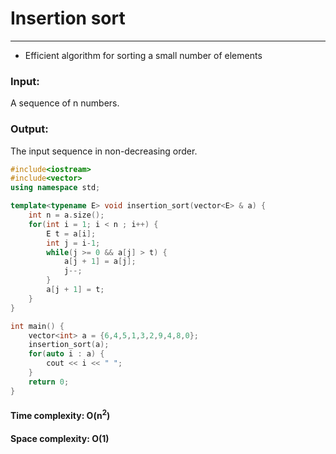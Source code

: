 # Insertion sort
***
 * Efficient algorithm for sorting a small number of elements

### Input:
A sequence of n numbers.
### Output:
The input sequence in non-decreasing order.


```cpp
#include<iostream>
#include<vector>
using namespace std;

template<typename E> void insertion_sort(vector<E> & a) {
    int n = a.size();
    for(int i = 1; i < n ; i++) {
        E t = a[i];
        int j = i-1;
        while(j >= 0 && a[j] > t) {
            a[j + 1] = a[j];
            j--;
        }
        a[j + 1] = t;
    }
}

int main() {
    vector<int> a = {6,4,5,1,3,2,9,4,8,0};
    insertion_sort(a);
    for(auto i : a) {
        cout << i << " ";
    }
    return 0;
}
```

#### Time complexity: O(n<sup>2</sup>)
#### Space complexity: O(1)